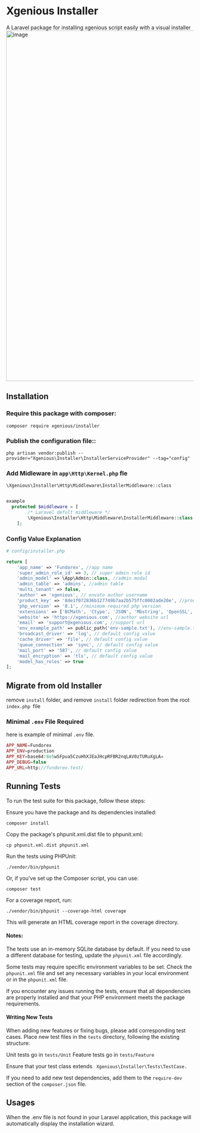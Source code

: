 # Xgenious Installer
A Laravel package for installing xgenious script easily with a visual installer
<img width="941" alt="image" src="https://github.com/xgenious-official/xgenious-installer/assets/28456389/b9877021-ee8a-456d-9428-e19949f9cf6a">


## Installation

### Require this package with composer:

```shell
composer require xgenious/installer
```

### Publish the configuration file::

```shell
php artisan vendor:publish --provider="Xgenious\Installer\InstallerServiceProvider" --tag="config"
```

### Add Midleware in ```app\Http\Kernel.php``` fle
``
\Xgenious\Installer\Http\Middleware\InstallerMiddleware::class
``
```php

example
  protected $middleware = [
        /* Laravel defult middleware */
        \Xgenious\Installer\Http\Middleware\InstallerMiddleware::class
    ];
````

### Config Value Explanation

```php
# config/installer.php

return [
    'app_name' => 'Fundorex', //app name 
    'super_admin_role_id' => 3, // super admin role id
    'admin_model' => \App\Admin::class, //admin modal 
    'admin_table' => 'admins', //admin table
    'multi_tenant' => false,
    'author' => 'xgenious', // envato author username
    'product_key' => '8de1f072836b127749b7aa2b575ffc0002ade20e', //product key from xgenious license server
    'php_version' => '8.1', //minimum required php version
    'extensions' => ['BCMath', 'Ctype', 'JSON', 'Mbstring', 'OpenSSL', 'PDO', 'pdo_mysql', 'Tokenizer', 'XML', 'cURL', 'fileinfo'], //required php extensions
    'website' => 'https://xgenious.com', //author website url
    'email' => 'support@xgenious.com', //support url
    'env_example_path' => public_path('env-sample.txt'), //env-sample.txt file locaation, env will be generate based on this file contenant
    'broadcast_driver' => 'log', // default config value 
    'cache_driver' => 'file', // default config value 
    'queue_connection' => 'sync', // default config value 
    'mail_port' => '587', // default config value 
    'mail_encryption' => 'tls', // default config value 
    'model_has_roles' => true
];
```

## Migrate from old Installer
remove ``install`` folder, and remove ``install`` folder redirection from the root ``index.php ``file

### Minimal ``.env`` File Required
here is example of minimal ``.env`` file.

```php
APP_NAME=Fundorex
APP_ENV=production
APP_KEY=base64:8e5wSFpua5CzuHhXJEaJHcpRFBR2nqLAV0zTURuXgLA=
APP_DEBUG=false
APP_URL=http://fundorex.test/
```

## Running Tests
To run the test suite for this package, follow these steps:

Ensure you have the package and its dependencies installed:
```shell
composer install
```

Copy the package's phpunit.xml.dist file to phpunit.xml:
```shell
cp phpunit.xml.dist phpunit.xml
```

Run the tests using PHPUnit:
```shell
./vendor/bin/phpunit
```
Or, if you've set up the Composer script, you can use:
```shell
composer test
```

For a coverage report, run:

```shell
./vendor/bin/phpunit --coverage-html coverage
```

This will generate an HTML coverage report in the coverage directory.

#### Notes:

The tests use an in-memory SQLite database by default. If you need to use a different database for testing, update the ``phpunit.xml`` file accordingly.

Some tests may require specific environment variables to be set. Check the ``phpunit.xml`` file and set any necessary variables in your local environment or in the ``phpunit.xml`` file.

If you encounter any issues running the tests, ensure that all dependencies are properly installed and that your PHP environment meets the package requirements.

#### Writing New Tests
When adding new features or fixing bugs, please add corresponding test cases. Place new test files in the ``tests`` directory, following the existing structure:

Unit tests go in ``tests/Unit``
Feature tests go in ``tests/Feature``

Ensure that your test class extends
`` Xgenious\Installer\Tests\TestCase.``

If you need to add new test dependencies, add them to the ``require-dev`` section of the ``composer.json`` file.


## Usages

When the .env file is not found in your Laravel application, this package will automatically display the installation wizard.
